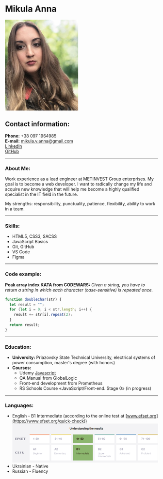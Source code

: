 # Mikula Anna

![My foto](/foto.png)

## Contact information:

**Phone:** +38 097 1964985<br>
**E-mail:** mikula.v.anna@gmail.com<br>
[LinkedIn](https://www.linkedin.com/in/ганна-мікула-147943237/)<br>
[GitHub](https://github.com/AnnaMikula03)

---

### About Me:

Work experience as a lead engineer at METINVEST Group enterprises. My goal is to become a web developer. I want to radically change my life and acquire new knowledge that will help me become a highly qualified specialist in the IT field in the future.

My strengths: responsibility, punctuality, patience, flexibility, ability to work in a team.

---

### Skills:

- HTML5, CSS3, SACSS
- JavaScript Basics
- Git, GitHub
- VS Code
- Figma

---

### Code example:

**Peak array index KATA from CODEWARS:**
_Given a string, you have to return a string in which each character (case-sensitive) is repeated once._

```javascript
function doubleChar(str) {
  let result = "";
  for (let i = 0; i < str.length; i++) {
    result += str[i].repeat(2);
  }
  return result;
}
```

---

### Education:

- **University:** Priazovsky State Technical University, electrical systems of power consumption, master's degree (with honors)
- **Courses:**
  - Udemy [Javascript](https://www.udemy.com/course/javascript-ru/)
  - QA Manual from GlobalLogic
  - Front-end development from Prometheus
  - RS Schools Course «JavaScript/Front-end. Stage 0» (in progress)

---

### Languages:

- English \- B1 Intermediate (according to the online test at [www.efset.org](https://www.efset.org/quick-check))<br>
  ![EFset Score](/english.png)
- Ukrainian \- Native
- Russian \- Fluency
